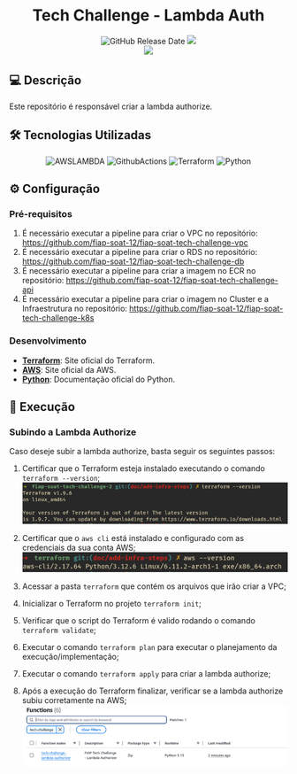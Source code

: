 <div align="center">

# Tech Challenge - Lambda Auth

![GitHub Release Date](https://img.shields.io/badge/Release%20Date-Dezembro%202024-yellowgreen)
![](https://img.shields.io/badge/Status-Em%20Desenvolvimento-yellowgreen)
<br>
![](https://img.shields.io/badge/Version-%20v1.0.0-brightgreen)
</div>

## 💻 Descrição

Este repositório é responsável criar a lambda authorize.

## 🛠 Tecnologias Utilizadas

<div align="center">

![AWSLAMBDA](https://img.shields.io/badge/AWS%20Lambda-FF9900.svg?style=for-the-badge&logo=AWS-Lambda&logoColor=white)
![GithubActions](https://img.shields.io/badge/GitHub%20Actions-2088FF.svg?style=for-the-badge&logo=GitHub-Actions&logoColor=white)
![Terraform](https://img.shields.io/badge/Terraform-7B42BC?style=for-the-badge&logo=terraform&logoColor=white)
![Python](https://img.shields.io/badge/Python-3776AB.svg?style=for-the-badge&logo=Python&logoColor=white)

</div>

## ⚙️ Configuração

### Pré-requisitos

1. É necessário executar a pipeline para criar o VPC no repositório: https://github.com/fiap-soat-12/fiap-soat-tech-challenge-vpc
2. É necessário executar a pipeline para criar o RDS no repositório: https://github.com/fiap-soat-12/fiap-soat-tech-challenge-db
3. É necessário executar a pipeline para criar a imagem no ECR no repositório: https://github.com/fiap-soat-12/fiap-soat-tech-challenge-api
4. É necessário executar a pipeline para criar o imagem no Cluster e a Infraestrutura no repositório: https://github.com/fiap-soat-12/fiap-soat-tech-challenge-k8s

### Desenvolvimento

- **[Terraform](https://www.terraform.io/)**: Site oficial do Terraform.
- **[AWS](https://aws.amazon.com/pt/)**: Site oficial da AWS.
- **[Python](https://docs.python.org/pt-br/3/)**: Documentação oficial do Python.

## 🚀 Execução

### Subindo a Lambda Authorize

  Caso deseje subir a lambda authorize, basta seguir os seguintes passos:
  
  1. Certificar que o Terraform esteja instalado executando o comando `terraform --version`;
  ![terraform-version](./assets/terraform-version.png)

  2. Certificar que o `aws cli` está instalado e configurado com as credenciais da sua conta AWS;
  ![aws-cli-version](./assets/aws-cli-version.png)

  3. Acessar a pasta `terraform` que contém os arquivos que irão criar a VPC;
  4. Inicializar o Terraform no projeto `terraform init`;
  5. Verificar que o script do Terraform é valido rodando o comando `terraform validate`;
  6. Executar o comando `terraform plan` para executar o planejamento da execução/implementação;
  7. Executar o comando `terraform apply` para criar a lambda authorize;
  8. Após a execução do Terraform finalizar, verificar se a lambda authorize subiu corretamente na AWS;
  ![lambda-auth-aws-image](./assets/lambda-auth-aws-image.png)
